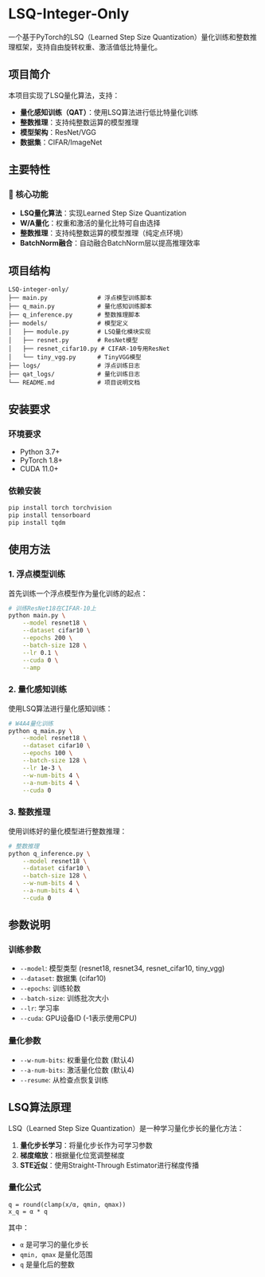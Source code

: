 # LSQ-Integer-Only

一个基于PyTorch的LSQ（Learned Step Size Quantization）量化训练和整数推理框架，支持自由旋转权重、激活值低比特量化。

## 项目简介

本项目实现了LSQ量化算法，支持：
- **量化感知训练（QAT）**：使用LSQ算法进行低比特量化训练
- **整数推理**：支持纯整数运算的模型推理
- **模型架构**：ResNet/VGG
- **数据集**：CIFAR/ImageNet

## 主要特性

### 🎯 核心功能
- **LSQ量化算法**：实现Learned Step Size Quantization
- **W/A量化**：权重和激活的量化比特可自由选择
- **整数推理**：支持纯整数运算的模型推理（纯定点环境）
- **BatchNorm融合**：自动融合BatchNorm层以提高推理效率


## 项目结构

```
LSQ-integer-only/
├── main.py              # 浮点模型训练脚本
├── q_main.py            # 量化感知训练脚本
├── q_inference.py       # 整数推理脚本
├── models/              # 模型定义
│   ├── module.py        # LSQ量化模块实现
│   ├── resnet.py        # ResNet模型
│   ├── resnet_cifar10.py # CIFAR-10专用ResNet
│   └── tiny_vgg.py      # TinyVGG模型
├── logs/                # 浮点训练日志
├── qat_logs/            # 量化训练日志
└── README.md            # 项目说明文档
```

## 安装要求

### 环境要求
- Python 3.7+
- PyTorch 1.8+
- CUDA 11.0+

### 依赖安装
```bash
pip install torch torchvision
pip install tensorboard
pip install tqdm
```

## 使用方法

### 1. 浮点模型训练

首先训练一个浮点模型作为量化训练的起点：

```bash
# 训练ResNet18在CIFAR-10上
python main.py \
    --model resnet18 \
    --dataset cifar10 \
    --epochs 200 \
    --batch-size 128 \
    --lr 0.1 \
    --cuda 0 \
    --amp
```

### 2. 量化感知训练

使用LSQ算法进行量化感知训练：

```bash
# W4A4量化训练
python q_main.py \
    --model resnet18 \
    --dataset cifar10 \
    --epochs 100 \
    --batch-size 128 \
    --lr 1e-3 \
    --w-num-bits 4 \
    --a-num-bits 4 \
    --cuda 0
```

### 3. 整数推理

使用训练好的量化模型进行整数推理：

```bash
# 整数推理
python q_inference.py \
    --model resnet18 \
    --dataset cifar10 \
    --batch-size 128 \
    --w-num-bits 4 \
    --a-num-bits 4 \
    --cuda 0
```

## 参数说明

### 训练参数
- `--model`: 模型类型 (resnet18, resnet34, resnet_cifar10, tiny_vgg)
- `--dataset`: 数据集 (cifar10)
- `--epochs`: 训练轮数
- `--batch-size`: 训练批次大小
- `--lr`: 学习率
- `--cuda`: GPU设备ID (-1表示使用CPU)

### 量化参数
- `--w-num-bits`: 权重量化位数 (默认4)
- `--a-num-bits`: 激活量化位数 (默认4)
- `--resume`: 从检查点恢复训练

## LSQ算法原理

LSQ（Learned Step Size Quantization）是一种学习量化步长的量化方法：

1. **量化步长学习**：将量化步长作为可学习参数
2. **梯度缩放**：根据量化位宽调整梯度
3. **STE近似**：使用Straight-Through Estimator进行梯度传播

### 量化公式
```
q = round(clamp(x/α, qmin, qmax))
x_q = α * q
```

其中：
- `α` 是可学习的量化步长
- `qmin, qmax` 是量化范围
- `q` 是量化后的整数